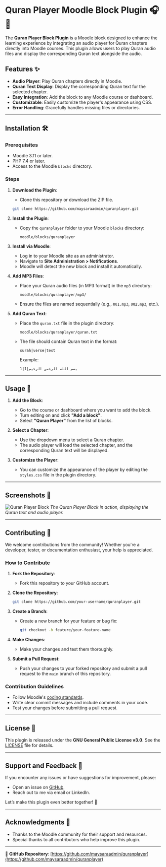 
# Quran Player Moodle Block Plugin 🎧🕌

The **Quran Player Block Plugin** is a Moodle block designed to enhance the learning experience by integrating an audio player for Quran chapters directly into Moodle courses. This plugin allows users to play Quran audio files and display the corresponding Quran text alongside the audio.

## Features ✨
- **Audio Player**: Play Quran chapters directly in Moodle.
- **Quran Text Display**: Display the corresponding Quran text for the selected chapter.
- **Easy Integration**: Add the block to any Moodle course or dashboard.
- **Customizable**: Easily customize the player's appearance using CSS.
- **Error Handling**: Gracefully handles missing files or directories.

---

## Installation 🛠️

### Prerequisites
- Moodle 3.11 or later.
- PHP 7.4 or later.
- Access to the Moodle `blocks` directory.

### Steps
1. **Download the Plugin**:
   - Clone this repository or download the ZIP file.
   ```bash
   git clone https://github.com/maysaraadmin/quranplayer.git
   ```

2. **Install the Plugin**:
   - Copy the `quranplayer` folder to your Moodle `blocks` directory:
     ```
     moodle/blocks/quranplayer
     ```

3. **Install via Moodle**:
   - Log in to your Moodle site as an administrator.
   - Navigate to **Site Administration > Notifications**.
   - Moodle will detect the new block and install it automatically.

4. **Add MP3 Files**:
   - Place your Quran audio files (in MP3 format) in the `mp3` directory:
     ```
     moodle/blocks/quranplayer/mp3/
     ```
   - Ensure the files are named sequentially (e.g., `001.mp3`, `002.mp3`, etc.).

5. **Add Quran Text**:
   - Place the `quran.txt` file in the plugin directory:
     ```
     moodle/blocks/quranplayer/quran.txt
     ```
   - The file should contain Quran text in the format:
     ```
     surah|verse|text
     ```
     Example:
     ```
     1|1|بسم الله الرحمن الرحيم
     ```

---

## Usage 🎯

1. **Add the Block**:
   - Go to the course or dashboard where you want to add the block.
   - Turn editing on and click **"Add a block"**.
   - Select **"Quran Player"** from the list of blocks.

2. **Select a Chapter**:
   - Use the dropdown menu to select a Quran chapter.
   - The audio player will load the selected chapter, and the corresponding Quran text will be displayed.

3. **Customize the Player**:
   - You can customize the appearance of the player by editing the `styles.css` file in the plugin directory.

---

## Screenshots 📸

![Quran Player Block](screenshots/quranplayer.png)
*The Quran Player Block in action, displaying the Quran text and audio player.*

---

## Contributing 🤝

We welcome contributions from the community! Whether you're a developer, tester, or documentation enthusiast, your help is appreciated.

### How to Contribute
1. **Fork the Repository**:
   - Fork this repository to your GitHub account.

2. **Clone the Repository**:
   ```bash
   git clone https://github.com/your-username/quranplayer.git
   ```

3. **Create a Branch**:
   - Create a new branch for your feature or bug fix:
     ```bash
     git checkout -b feature/your-feature-name
     ```

4. **Make Changes**:
   - Make your changes and test them thoroughly.

5. **Submit a Pull Request**:
   - Push your changes to your forked repository and submit a pull request to the `main` branch of this repository.

### Contribution Guidelines
- Follow Moodle's [coding standards](https://docs.moodle.org/dev/Coding_style).
- Write clear commit messages and include comments in your code.
- Test your changes before submitting a pull request.

---

## License 📜

This plugin is released under the **GNU General Public License v3.0**. See the [LICENSE](LICENSE) file for details.

---

## Support and Feedback 💬

If you encounter any issues or have suggestions for improvement, please:
- Open an issue on [GitHub](https://github.com/maysaraadmin/quranplayer/issues).
- Reach out to me via email or LinkedIn.

Let’s make this plugin even better together! 🌟

---

## Acknowledgments 🙏

- Thanks to the Moodle community for their support and resources.
- Special thanks to all contributors who help improve this plugin.

---

🔗 **GitHub Repository**: [https://github.com/maysaraadmin/quranplayer](https://github.com/maysaraadmin/quranplayer)

